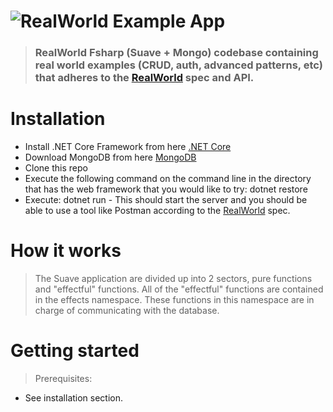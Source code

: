 # ![RealWorld Example App](logo.png)

> ### RealWorld Fsharp (Suave + Mongo) codebase containing real world examples (CRUD, auth, advanced patterns, etc) that adheres to the [RealWorld](https://github.com/gothinkster/realworld-example-apps) spec and API.

# Installation

* Install .NET Core Framework from here [.NET Core](https://www.microsoft.com/net/core)
* Download MongoDB from here [MongoDB](https://www.mongodb.com/download-center#community)
* Clone this repo
* Execute the following command on the command line in the directory that has the web framework that you would like to try: dotnet restore
* Execute: dotnet run - This should start the server and you should be able to use a tool like Postman according to the [RealWorld](https://github.com/gothinkster/realworld-example-apps) spec.

# How it works

> The Suave application are divided up into 2 sectors, pure functions and "effectful" functions. All of the "effectful" functions are contained in the effects namespace. These functions in this namespace are in charge of communicating with the database. 

# Getting started

> Prerequisites: 
* See installation section.

